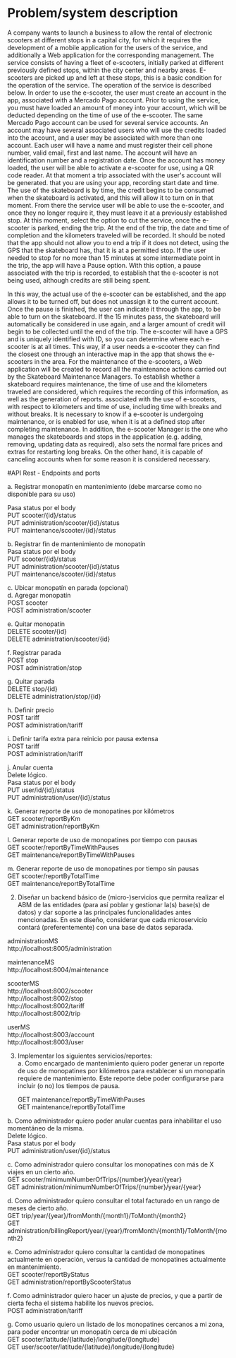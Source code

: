 # Problem/system description
A company wants to launch a business to allow the rental of electronic scooters at different stops in a capital city, for which it requires the development of a mobile application for the users of the service, and additionally a Web application for the corresponding management. The service consists of having a fleet of e-scooters, initially parked at different previously defined stops, within the city center and nearby areas. E-scooters are picked up and left at these stops, this is a basic condition for the operation of the service. The operation of the service is described below.
In order to use the e-scooter, the user must create an account in the app, associated with a Mercado Pago account. Prior to using the service, you must have loaded an amount of money into your account,
which will be deducted depending on the time of use of the e-scooter. The same Mercado Pago account can be used for several service accounts.
An account may have several associated users who will use the credits loaded into the account, and a user may be associated with more than one account. Each user will have a name and must register their
cell phone number, valid email, first and last name. The account will have an identification number and a registration date.
Once the account has money loaded, the user will be able to activate a e-scooter for use, using a QR code reader. At that moment a trip associated with the user's account will be generated.
that you are using your app, recording start date and time. The use of the skateboard is by time, the credit begins to be consumed when the skateboard is activated, and this will allow it to turn on in
that moment. From there the service user will be able to use the e-scooter, and once they no longer require it, they must leave it at a previously established stop. At this moment, select the option to cut the service, once the e-scooter is parked, ending the trip. At the end of the trip, the date and time of completion and the kilometers traveled will be recorded. It should be noted that the app should not allow you to end a trip if it does not detect, using the GPS that the skateboard has, that it is at a permitted stop.
If the user needed to stop for no more than 15 minutes at some intermediate point in the trip, the app will have a Pause option. With this option, a pause associated with the trip is recorded, to establish that the e-scooter is not being used, although credits are still being spent.

In this way, the actual use of the e-scooter can be established, and the app allows it to be turned off, but does not unassign it to the current account. Once the pause is finished, the user can indicate it through the app, to be able to turn on the skateboard. If the 15 minutes pass, the skateboard will automatically be considered in use again, and a larger amount of credit will begin to be collected until the end of the trip.
The e-scooter will have a GPS and is uniquely identified with ID, so you can determine where each e-scooter is at all times. This way, if a user needs a e-scooter they can find the closest one through an interactive map in the app that shows the e-scooters in the area.
For the maintenance of the e-scooters, a Web application will be created to record all the maintenance actions carried out by the Skateboard Maintenance Managers. To establish whether a skateboard requires maintenance, the time of use and the kilometers traveled are considered, which requires the recording of this information, as well as the generation of reports.
associated with the use of e-scooters, with respect to kilometers and time of use, including time with breaks and without breaks. It is necessary to know if a e-scooter is undergoing maintenance, or is enabled for use, when it is at a defined stop after completing maintenance.
In addition, the e-scooter Manager is the one who manages the skateboards and stops in the application (e.g. adding, removing, updating data as required), also sets the normal fare prices and extras for restarting long breaks. On the other hand, it is capable of canceling accounts when for some reason it is considered necessary.

#API Rest - Endpoints and ports

a. Registrar monopatín en mantenimiento (debe marcarse como no disponible para su uso)  

Pasa status por el body  
   PUT scooter/{id}/status  
   PUT administration/scooter/{id}/status  
   PUT maintenance/scooter/{id}/status  

b. Registrar fin de mantenimiento de monopatín  
Pasa status por el body  
   PUT scooter/{id}/status  
   PUT administration/scooter/{id}/status  
   PUT maintenance/scooter/{id}/status  

c. Ubicar monopatín en parada (opcional)  
d. Agregar monopatín  
   POST scooter  
   POST administration/scooter   

e. Quitar monopatín  
   DELETE scooter/{id}   
   DELETE administration/scooter/{id}  

f. Registrar parada  
   POST stop  
   POST administration/stop  

g. Quitar parada  
   DELETE stop/{id}  
   DELETE administration/stop/{id}  

h. Definir precio  
   POST tariff  
   POST administration/tariff  

i. Definir tarifa extra para reinicio por pausa extensa  
   POST tariff  
   POST administration/tariff  

j. Anular cuenta  
   Delete lógico.  
   Pasa status por el body  
   PUT user/id/{id}/status  
   PUT administration/user/{id}/status  

k. Generar reporte de uso de monopatines por kilómetros  
   GET scooter/reportByKm  
   GET administration/reportByKm  

l. Generar reporte de uso de monopatines por tiempo con pausas  
   GET scooter/reportByTimeWithPauses  
   GET maintenance/reportByTimeWithPauses  

m. Generar reporte de uso de monopatines por tiempo sin pausas  
   GET scooter/reportByTotalTime  
   GET maintenance/reportByTotalTime  

2. Diseñar un backend básico de (micro-)servicios que permita realizar el ABM de las entidades (para así poblar y gestionar la(s) base(s) de datos) y dar soporte a las principales
   funcionalidades antes mencionadas. En este diseño, considerar que cada microservicio contará (preferentemente) con una base de datos separada.  

administrationMS  
http://localhost:8005/administration  

maintenanceMS  
http://localhost:8004/maintenance  

scooterMS  
http://localhost:8002/scooter  
http://localhost:8002/stop  
http://localhost:8002/tariff  
http://localhost:8002/trip  

userMS  
http://localhost:8003/account  
http://localhost:8003/user  

3. Implementar los siguientes servicios/reportes:  
   a. Como encargado de mantenimiento quiero poder generar un reporte de uso de monopatines por kilómetros para establecer si un monopatín requiere de mantenimiento.
Este reporte debe poder configurarse para incluir (o no) los tiempos de pausa.  

   GET maintenance/reportByTimeWithPauses  
   GET maintenance/reportByTotalTime  

b. Como administrador quiero poder anular cuentas para inhabilitar el uso momentáneo de la misma.  
   Delete lógico.  
   Pasa status por el body  
   PUT administration/user/{id}/status  

c. Como administrador quiero consultar los monopatines con más de X viajes en un cierto año.  
   GET scooter/minimumNumberOfTrips/{number}/year/{year}  
   GET administration/minimumNumberOfTrips/{number}/year/{year}  

d. Como administrador quiero consultar el total facturado en un rango de meses de cierto año.  
   GET trip/year/{year}/fromMonth/{month1}/ToMonth/{month2}  
   GET administration/billingReport/year/{year}/fromMonth/{month1}/ToMonth/{month2}  

e. Como administrador quiero consultar la cantidad de monopatines actualmente en operación, versus la cantidad de monopatines actualmente en mantenimiento.  
   GET scooter/reportByStatus  
   GET administration/reportByScooterStatus  

f. Como administrador quiero hacer un ajuste de precios, y que a partir de cierta fecha el sistema habilite los nuevos precios.  
   POST administration/tariff  

g. Como usuario quiero un listado de los monopatines cercanos a mi zona, para poder encontrar un monopatín cerca de mi ubicación  
   GET scooter/latitude/{latitude}/longitude/{longitude}  
   GET user/scooter/latitude/{latitude}/longitude/{longitude}  

